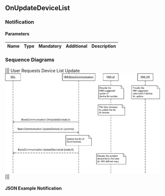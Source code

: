 ## OnUpdateDeviceList


### Notification

#### Parameters

|Name|Type|Mandatory|Additional|Description|
|:---|:---|:--------|:---------|:----------|


### Sequence Diagrams
|||
User Requests Device List Update
![OnUpdateDeviceList](./assets/OnUpdateDeviceList.png)
|||

#### JSON Example Notification
```json

```
